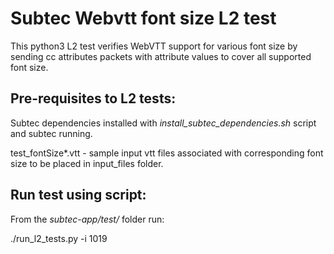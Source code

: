 # Subtec Webvtt font size L2 test

This python3 L2 test verifies WebVTT support for various font size by sending
cc attributes packets with attribute values to cover all supported font size. 

## Pre-requisites to L2 tests:

Subtec dependencies installed with *install_subtec_dependencies.sh* script
and subtec running.

test_fontSize*.vtt - sample input vtt files associated with corresponding
font size to be placed in input_files folder.

## Run test using script:

From the *subtec-app/test/* folder run:

./run_l2_tests.py -i 1019